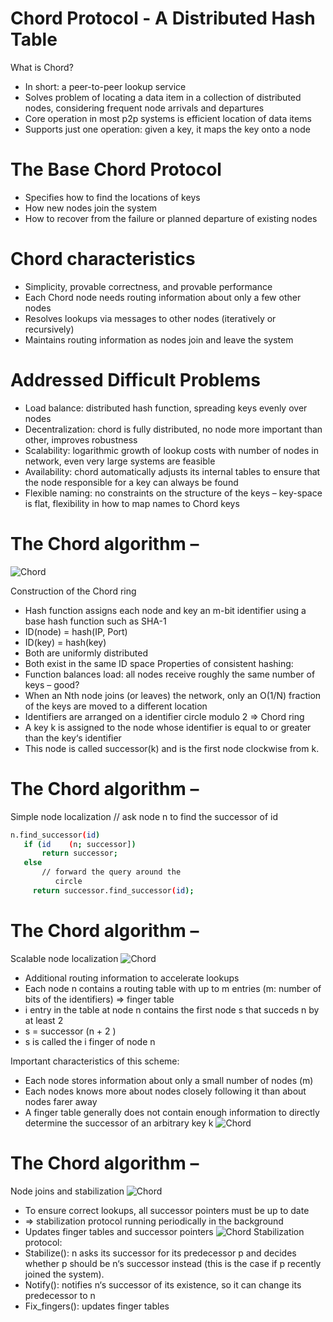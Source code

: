 # Chord Protocol - A Distributed Hash Table

What is Chord?
* In short: a peer-to-peer lookup service
* Solves problem of locating a data item in a collection of distributed nodes, considering frequent node arrivals and departures
* Core operation in most p2p systems is efficient location of data items
* Supports just one operation: given a key, it maps the key onto a node
# The Base Chord Protocol
* Specifies how to find the locations of keys
* How new nodes join the system
* How to recover from the failure or planned departure of existing nodes
# Chord characteristics 
* Simplicity, provable correctness, and provable performance
* Each Chord node needs routing information about only a few other nodes
* Resolves lookups via messages to other nodes (iteratively or recursively)
* Maintains routing information as nodes join and leave the system

# Addressed Difficult Problems
* Load balance: distributed hash function, spreading keys evenly over nodes
* Decentralization: chord is fully distributed, no node more important than other, improves robustness
* Scalability: logarithmic growth of lookup costs with number of nodes in network, even very large systems are feasible
* Availability: chord automatically adjusts its internal tables to ensure that the node responsible for a key can always be found
* Flexible naming: no constraints on the structure of the keys – key-space is flat, flexibility in how to map names to Chord keys
# The Chord algorithm –
![Chord](/images/1.png)
<!-- <img src="/images/1.png" width=900 align=left> -->

Construction of the Chord ring
* Hash function assigns each node and key an m-bit identifier using a base hash function such as SHA-1
* ID(node) = hash(IP, Port)
* ID(key) = hash(key)
* Both are uniformly distributed
* Both exist in the same ID space 
 Properties of consistent hashing:
* Function balances load: all nodes receive roughly the same number of keys – good?
* When an Nth node joins (or leaves) the network, only an O(1/N) fraction of the keys are moved to a different location
* Identifiers are arranged on a identifier circle modulo 2    =>  Chord ring
* A key k is assigned to the node whose identifier is equal to or greater than the key‘s identifier
* This node is called successor(k) and is the first node clockwise  from k.
# The Chord algorithm –
Simple node localization
// ask node n to find the successor of id
~~~bash
n.find_successor(id)
   if (id    (n; successor])
       return successor;
   else
       // forward the query around the
          circle
     return successor.find_successor(id);
~~~     
# The Chord algorithm –
Scalable node localization
![Chord](/images/3.png)
* Additional routing information to accelerate lookups
* Each node n contains a routing table with up to m entries (m: number of bits of the identifiers) => finger table
* i entry in the table at node n contains the first node s that succeds n by at least 2
* s = successor (n + 2    )
* s is called the i    finger of node n

Important characteristics of this scheme:
* Each node stores information about only a small number of nodes (m)
* Each nodes knows more about nodes closely following it than about nodes farer away
* A finger table generally does not contain enough information to directly determine the successor of an arbitrary key k
![Chord](/images/16.png)

# The Chord algorithm –
Node joins and stabilization
![Chord](/images/0.png)
* To ensure correct lookups, all successor pointers must be up to date
* => stabilization protocol running periodically in the background
* Updates finger tables and successor pointers
![Chord](/images/14.png)
Stabilization protocol:
* Stabilize(): n asks its successor for its predecessor p and decides whether p should be n‘s successor instead (this is the case if p recently joined the system).
* Notify(): notifies n‘s successor of its existence, so it can change its predecessor to n
* Fix_fingers(): updates finger tables

